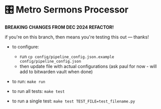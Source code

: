 # 🎛️ Metro Sermons Processor

**BREAKING CHANGES FROM DEC 2024 REFACTOR!**

if you're on this branch, then means you're testing this out — thanks!

- to configure:

  - run `cp config/pipeline_config.json.example config/pipeline_config.json`
  - then update file with actual configurations (ask paul for now - will add to
    bitwarden vault when done)

- to run: `make run`
- to run all tests: `make test`
- to run a single test: `make test TEST_FILE=test_filename.py`
